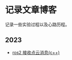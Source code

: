 # 记录文章博客

记录一些实验过程以及心路历程。

## 2023

* [ros2 接收点云消息(c++)](ros_receive_pointcloud_msgs/ros_receive_pointcloud_msg_c++.md)
